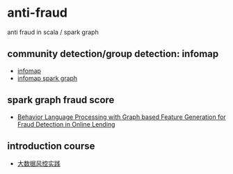 ﻿# anti-fraud
anti fraud in scala / spark graph

## community detection/group detection: infomap

* [infomap](http://www.mapequation.org/)
* [infomap spark graph](https://github.com/felixfung/InfoFlow)


## spark graph fraud score
* [Behavior Language Processing with Graph based Feature Generation for Fraud Detection in Online Lending](snap.stanford.edu/mis2/files/MIS2_paper_26.pdf)


## introduction course
* [大数据风控实践](https://study.163.com/course/introduction.htm?courseId=1208936823)

